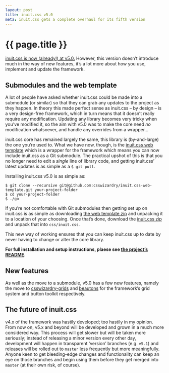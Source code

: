 ```yaml
---
layout: post
title: inuit.css v5.0
meta: inuit.css gets a complete overhaul for its fifth version
---
```


# {{ page.title }}

[inuit.css is now (already!) at v5.0.](https://github.com/csswizardry/inuit.css)
However, this version doesn’t introduce much in the way of new features, it’s a
lot more about how you use, implement and update the framework.

## Submodules and the web template

A lot of people have asked whether inuit.css could be made into a submodule (or
similar) so that they can grab any updates to the project as they happen. In
theory this made perfect sense as inuit.css – by design – is a very design-free
framework, which in turn means that it doesn’t really require any modification.
Updating any library becomes very tricky when you’ve modified it, so the aim
with v5.0 was to make the core need _no_ modification whatsoever, and handle any
overrides from a wrapper…

inuit.css core has remained largely the same, this library is (by-and-large) the
one you’re used to. What we have now, though, is the
[inuit.css web template](https://github.com/csswizardry/inuit.css-web-template)
which is a wrapper for the framework which means you can now include inuit.css
as a Git submodule. The practical upshot of this is that you no longer need to
edit a _single_ line of library code, and getting inuit.css’ latest updates is
as simple as a `$ git pull`.

Installing inuit.css v5.0 is as simple as:

    $ git clone --recursive git@github.com:csswizardry/inuit.css-web-template.git your-project-folder
    $ cd your-project-folder
    $ ./go

If you’re not comfortable with Git submodules then getting set up on inuit.css
is as simple as downloading [the web template zip](https://github.com/csswizardry/inuit.css-web-template/archive/master.zip)
and unpacking it to a location of your choosing. Once that’s done, download the
[inuit.css zip](https://github.com/csswizardry/inuit.css/archive/master.zip) and
unpack that into `css/inuit.css`.

This new way of working ensures that you can keep inuit.css up to date by never
having to change or alter the core library.

**For full installation and setup instructions, plaese see [the project’s
README](https://github.com/csswizardry/inuit.css#readme).**

## New features

As well as the move to a submodule, v5.0 has a few new features, namely the move
to [csswizardry-grids](https://github.com/csswizardry/csswizardry-grids) and
[beautons](http://csswizardry.com/beautons/) for the framework’s grid system and
button toolkit respectively.

## The future of inuit.css

v4.x of the framework was hastily developed; too hastily in my opinion. From now
on, v5.x and beyond will be developed and grown in a much more considered way.
This process will get slower but will be taken more seriously; instead of
releasing a minor version every other day, development will happen in
transparent ‘version’ branches (e.g. `v5.1`) and releases will be rolled out to
`master` less frequently but more meaningfully. Anyone keen to get bleeding-edge
changes and functionality can keep an eye on those branches and begin using them
before they get merged into `master` (at their own risk, of course).
